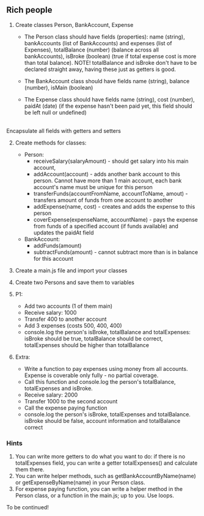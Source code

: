 ## Rich people

1. Create classes Person, BankAccount, Expense
    * The Person class should have fields (properties): name (string),
    bankAccounts (list of BankAccounts) and expenses (list of Expenses),
    totalBalance (number) (balance across all bankAccounts),
    isBroke (boolean) (true if total expense cost is more than total balance).
    NOTE! totalBalance and isBroke don't have to be declared straight away, having these just as getters is good.

    * The BankAccount class should have fields name (string), balance (number), 
    isMain (boolean)

    * The Expense class should have fields name (string), cost (number), paidAt (date)
    (if the expense hasn't been paid yet, this field should be left null or undefined)
<br/>
Encapsulate all fields with getters and setters <br/>

2. Create methods for classes:
    * Person:
        * receiveSalary(salaryAmount) - should get salary into his main account,
        * addAccount(account) - adds another bank account to this person. Cannot have more than 1 main account,
        each bank account's name must be unique for this person
        * transferFunds(accountFromName, accountToName, amout) - transfers amount of funds from one account to another
        * addExpense(name, cost) - creates and adds the expense to this person
        * coverExpense(expenseName, accountName) - pays the expense from funds of a specified account (if funds available)
        and updates the paidAt field
    * BankAccount:
        * addFunds(amount)
        * subtractFunds(amount) - cannot subtract more than is in balance for this account

3. Create a main.js file and import your classes
4. Create two Persons and save them to variables
5. P1:
    * Add two accounts (1 of them main)
    * Receive salary: 1000
    * Transfer 400 to another account
    * Add 3 expenses (costs 500, 400, 400)
    * console.log the person's isBroke, totalBalance and totalExpenses: isBroke should be true, totalBalance should be correct,
   totalExpenses should be higher than totalBalance
  
6. Extra:
    * Write a function to pay expenses using money from all accounts. Expense is coverable only fully - no partial coverage.
    * Call this function and console.log the person's totalBalance, totalExpenses and isBroke.
    * Receive salary: 2000
    * Transfer 1000 to the second account
    * Call the expense paying function
    * console.log the person's isBroke, totalExpenses and totalBalance. isBroke should be false,
    account information and totalBalance correct

### Hints
1. You can write more getters to do what you want to do: if there is no totalExpenses field, you can write a
getter totalExpenses() and calculate them there.
2. You can write helper methods, such as getBankAccountByName(name) or getExpenseByName(name) in your Person class.
3. For expense paying function, you can write a helper method in the Person class, or a function in the main.js; up to you.
   Use loops.

To be continued!
